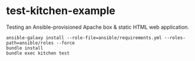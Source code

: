 # test-kitchen-example

Testing an Ansible-provisioned Apache box & static HTML web application.

```
ansible-galaxy install --role-file=ansible/requirements.yml --roles-path=ansible/roles --force
bundle install
bundle exec kitchen test
```
